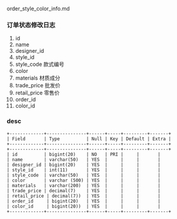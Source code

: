 order_style_color_info.md
### 订单状态修改日志

1. id
2. name	
3. designer_id	
4. style_id		
5. style_code		款式编号			
6. color						
7. materials		材质成分		
8. trade_price	批发价	
9. retail_price			零售价	
10. order_id		
11. color_id	


### desc
```
+-------------+---------------+------+-----+---------+-------+
| Field       | Type          | Null | Key | Default | Extra |
+-------------+---------------+------+-----+---------+-------+
+-------------+---------------+------+-----+---------+-------+
| id          | bigint(20)    | NO   | PRI |     |       |
| name        | varchar(50)   | YES  |     |     |       |
| designer_id | bigint(20)    | YES  |     |     |       |
| style_id    | int(11)       | YES  |     |     |       |
| style_code  | varchar(50)   | YES  |     |     |       |
| color       | varchar (500) | YES  |     |     |       |
| materials   | varchar(200)  | YES  |     |     |       |
| trade_price | decimal(7)    | YES  |     |     |       |
| retail_price | decimal(7))  | YES  |     |     |       |
| order_id     | bigint(20)   | YES  |     |     |       |
| color_id     | bigint(20))  | YES  |     |     |       |
+-------------+---------------+------+-----+---------+-------+
```